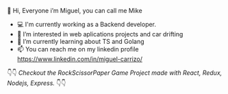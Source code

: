 👋 Hi, Everyone i’m Miguel, you can call me Mike

- :computer: I'm currently working as a Backend developer.
- 👀 I’m interested in web aplications projects and car drifting
- 🌱 I’m currently learning about TS and Golang
- 📫 You can reach me on my linkedin profile https://www.linkedin.com/in/miguel-carrizo/

:point_down::point_down: *Checkout the RockScissorPaper Game Project made with React, Redux, Nodejs, Express.* :point_down::point_down:

<!---
micarrizo/micarrizo is a ✨ special ✨ repository because its `README.md` (this file) appears on your GitHub profile.
You can click the Preview link to take a look at your changes.
--->
